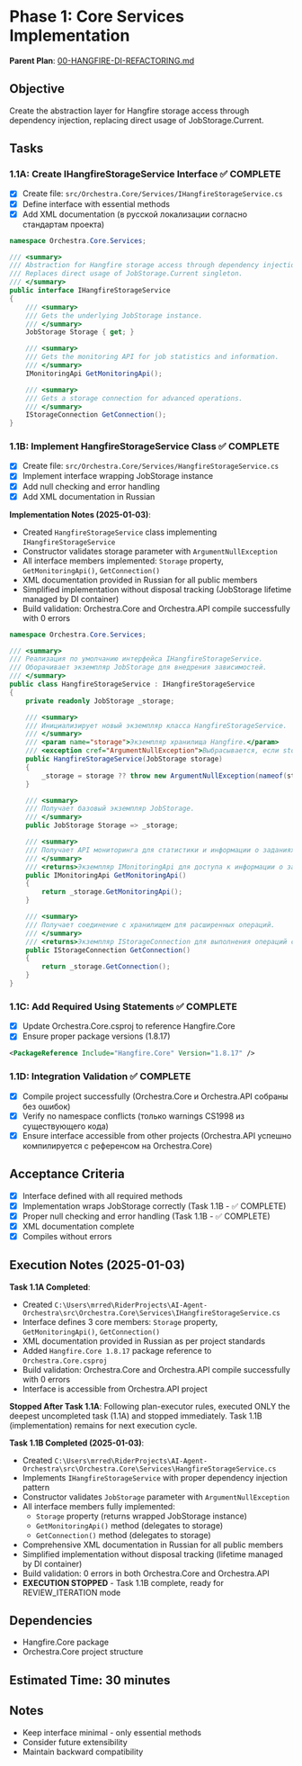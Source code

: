 # Phase 1: Core Services Implementation

**Parent Plan**: [00-HANGFIRE-DI-REFACTORING.md](../00-HANGFIRE-DI-REFACTORING.md)

## Objective

Create the abstraction layer for Hangfire storage access through dependency injection, replacing direct usage of JobStorage.Current.

## Tasks

### 1.1A: Create IHangfireStorageService Interface ✅ COMPLETE
- [x] Create file: `src/Orchestra.Core/Services/IHangfireStorageService.cs`
- [x] Define interface with essential methods
- [x] Add XML documentation (в русской локализации согласно стандартам проекта)

```csharp
namespace Orchestra.Core.Services;

/// <summary>
/// Abstraction for Hangfire storage access through dependency injection.
/// Replaces direct usage of JobStorage.Current singleton.
/// </summary>
public interface IHangfireStorageService
{
    /// <summary>
    /// Gets the underlying JobStorage instance.
    /// </summary>
    JobStorage Storage { get; }

    /// <summary>
    /// Gets the monitoring API for job statistics and information.
    /// </summary>
    IMonitoringApi GetMonitoringApi();

    /// <summary>
    /// Gets a storage connection for advanced operations.
    /// </summary>
    IStorageConnection GetConnection();
}
```

### 1.1B: Implement HangfireStorageService Class ✅ COMPLETE
- [x] Create file: `src/Orchestra.Core/Services/HangfireStorageService.cs`
- [x] Implement interface wrapping JobStorage instance
- [x] Add null checking and error handling
- [x] Add XML documentation in Russian

**Implementation Notes (2025-01-03)**:
- Created `HangfireStorageService` class implementing `IHangfireStorageService`
- Constructor validates storage parameter with `ArgumentNullException`
- All interface members implemented: `Storage` property, `GetMonitoringApi()`, `GetConnection()`
- XML documentation provided in Russian for all public members
- Simplified implementation without disposal tracking (JobStorage lifetime managed by DI container)
- Build validation: Orchestra.Core and Orchestra.API compile successfully with 0 errors

```csharp
namespace Orchestra.Core.Services;

/// <summary>
/// Реализация по умолчанию интерфейса IHangfireStorageService.
/// Оборачивает экземпляр JobStorage для внедрения зависимостей.
/// </summary>
public class HangfireStorageService : IHangfireStorageService
{
    private readonly JobStorage _storage;

    /// <summary>
    /// Инициализирует новый экземпляр класса HangfireStorageService.
    /// </summary>
    /// <param name="storage">Экземпляр хранилища Hangfire.</param>
    /// <exception cref="ArgumentNullException">Выбрасывается, если storage равен null.</exception>
    public HangfireStorageService(JobStorage storage)
    {
        _storage = storage ?? throw new ArgumentNullException(nameof(storage));
    }

    /// <summary>
    /// Получает базовый экземпляр JobStorage.
    /// </summary>
    public JobStorage Storage => _storage;

    /// <summary>
    /// Получает API мониторинга для статистики и информации о заданиях.
    /// </summary>
    /// <returns>Экземпляр IMonitoringApi для доступа к информации о заданиях.</returns>
    public IMonitoringApi GetMonitoringApi()
    {
        return _storage.GetMonitoringApi();
    }

    /// <summary>
    /// Получает соединение с хранилищем для расширенных операций.
    /// </summary>
    /// <returns>Экземпляр IStorageConnection для выполнения операций с хранилищем.</returns>
    public IStorageConnection GetConnection()
    {
        return _storage.GetConnection();
    }
}
```

### 1.1C: Add Required Using Statements ✅ COMPLETE
- [x] Update Orchestra.Core.csproj to reference Hangfire.Core
- [x] Ensure proper package versions (1.8.17)

```xml
<PackageReference Include="Hangfire.Core" Version="1.8.17" />
```

### 1.1D: Integration Validation ✅ COMPLETE
- [x] Compile project successfully (Orchestra.Core и Orchestra.API собраны без ошибок)
- [x] Verify no namespace conflicts (только warnings CS1998 из существующего кода)
- [x] Ensure interface accessible from other projects (Orchestra.API успешно компилируется с референсом на Orchestra.Core)

## Acceptance Criteria

- [x] Interface defined with all required methods
- [x] Implementation wraps JobStorage correctly (Task 1.1B - ✅ COMPLETE)
- [x] Proper null checking and error handling (Task 1.1B - ✅ COMPLETE)
- [x] XML documentation complete
- [x] Compiles without errors

## Execution Notes (2025-01-03)

**Task 1.1A Completed**:
- Created `C:\Users\mrred\RiderProjects\AI-Agent-Orchestra\src\Orchestra.Core\Services\IHangfireStorageService.cs`
- Interface defines 3 core members: `Storage` property, `GetMonitoringApi()`, `GetConnection()`
- XML documentation provided in Russian as per project standards
- Added `Hangfire.Core 1.8.17` package reference to `Orchestra.Core.csproj`
- Build validation: Orchestra.Core and Orchestra.API compile successfully with 0 errors
- Interface is accessible from Orchestra.API project

**Stopped After Task 1.1A**: Following plan-executor rules, executed ONLY the deepest uncompleted task (1.1A) and stopped immediately. Task 1.1B (implementation) remains for next execution cycle.

**Task 1.1B Completed (2025-01-03)**:
- Created `C:\Users\mrred\RiderProjects\AI-Agent-Orchestra\src\Orchestra.Core\Services\HangfireStorageService.cs`
- Implements `IHangfireStorageService` with proper dependency injection pattern
- Constructor validates `JobStorage` parameter with `ArgumentNullException`
- All interface members fully implemented:
  - `Storage` property (returns wrapped JobStorage instance)
  - `GetMonitoringApi()` method (delegates to storage)
  - `GetConnection()` method (delegates to storage)
- Comprehensive XML documentation in Russian for all public members
- Simplified implementation without disposal tracking (lifetime managed by DI container)
- Build validation: 0 errors in both Orchestra.Core and Orchestra.API
- **EXECUTION STOPPED** - Task 1.1B complete, ready for REVIEW_ITERATION mode

## Dependencies

- Hangfire.Core package
- Orchestra.Core project structure

## Estimated Time: 30 minutes

## Notes

- Keep interface minimal - only essential methods
- Consider future extensibility
- Maintain backward compatibility